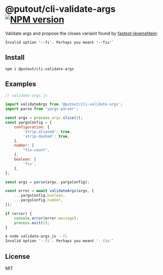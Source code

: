 # @putout/cli-validate-args [![NPM version][NPMIMGURL]][NPMURL]

[NPMIMGURL]: https://img.shields.io/npm/v/@putout/cli-validate-args.svg?style=flat&longCache=true
[NPMURL]: https://npmjs.org/package/@putout/cli-validate-args"npm"

Validate args and propose the closes variaint found by [fastest-levenshtein](https://www.npmjs.com/package/fastest-levenshtein):

```
Invalid option '--fi'. Perhaps you meant '--fix'`
```

## Install

```
npm i @putout/cli-validate-args
```

## Examples

```js
// validate-args.js

import validateArgs from '@putout/cli-validate-args';
import parse from 'yargs-parser';

const argv = process.argv.slice(2);
const yargsConfig = {
    configuration: {
        'strip-aliased': true,
        'strip-dashed': true,
    },
    number: [
        "fix-count",
    ],
    boolean: [
        'fix',
    ],
};

const args = parse(argv, yargsConfig);

const error = await validateArgs(args, [
    ...yargsConfig.boolean,
    ...yargsConfig.number,
]);

if (error) {
    console.error(error.message);
    process.exit(1);
}
```

```sh
$ node validate-args.js --fi
Invalid option '--fi'. Perhaps you meant '--fix'`
```
## License

MIT

